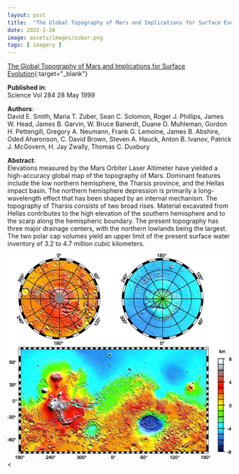 ```yaml
---
layout: post
title:  "The Global Topography of Mars and Implications for Surface Evolution"
date: 2022-1-20
image: assets/images/zuber.png
tags: [ imagery ]
---
```


[The Global Topography of Mars and Implications for Surface Evolution](https://mars.nasa.gov/mgs/sci/mola/dec10-99rel/mola_global.pdf){:target="_blank"} 

**Published in**:   
Science Vol 284 28 May 1999

**Authors**:   
David E. Smith, Maria T. Zuber, Sean C. Solomon, Roger J. Phillips, James W. Head, James B. Garvin, W. Bruce Banerdt, Duane O. Muhleman, Gordon H. Pettengill, Gregory A. Neumann, Frank G. Lemoine, James B. Abshire, Oded Aharonson, C. David Brown, Steven A. Hauck, Anton B. Ivanov, Patrick J. McGovern, H. Jay Zwally, Thomas C. Duxbury

**Abstract**:   
Elevations measured by the Mars Orbiter Laser Altimeter have yielded a high-accuracy global map of the topography of Mars. Dominant features include the low northern hemisphere, the Tharsis province, and the Hellas impact basin. The northern hemisphere depression is primarily a long-wavelength effect that has been shaped by an internal mechanism. The topography of Tharsis consists of two broad rises. Material excavated from Hellas contributes to the high elevation of the southern hemisphere and to the scarp along the hemispheric boundary. The present topography has three major drainage centers, with the
northern lowlands being the largest. The two polar cap volumes yield an upper limit of the present surface water inventory of 3.2 to 4.7 million cubic kilometers.

<div><img src="/assets/images/se2197547002.jpeg" class="img-fluid" alt="Global Topography of Mars" /></div><
